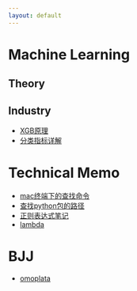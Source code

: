 ```yaml
---
layout: default
---
```


# Machine Learning
## Theory
## Industry
- [XGB原理](./posts/XGB原理解析.md)<br/>
- [分类指标详解](./posts/分类指标详解.md)<br/>

# Technical Memo
- [mac终端下的查找命令](./posts/mac终端下的查找命令.md)<br/>
- [查找python包的路径](./posts/查找python包的路径.md)<br/>
- [正则表达式笔记](./posts/正则表达式笔记.md)<br/>
- [lambda](./posts/lambda.md)<br/>

# BJJ
- [omoplata](./posts/omoplata.md)<br/>